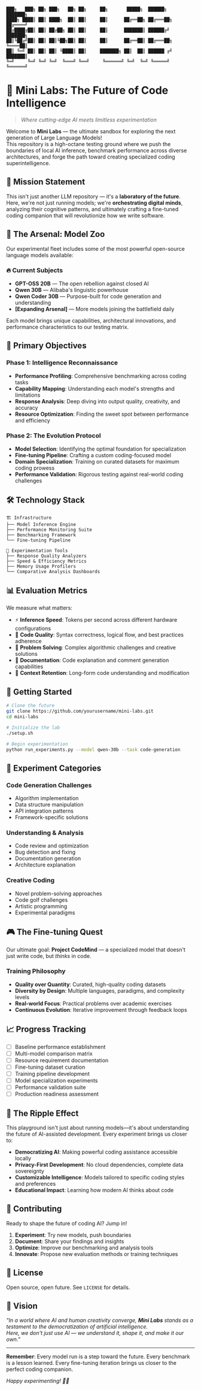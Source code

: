 ```
███╗   ███╗ ██╗ ███╗   ██╗ ██╗     ██╗       █████╗  ██████╗   ███████╗
████╗ ████║ ██║ ████╗  ██║ ██║     ██║      ██╔══██╗ ██╔═══██╗ ██╔════╝
██╔████╔██║ ██║ ██╔██╗ ██║ ██║     ██║      ███████║ ██████╔╝  ███████╗
██║╚██╔╝██║ ██║ ██║╚██╗██║ ██║     ██║      ██╔══██║ ██╔═══██╗ ╚════██║
██║ ╚═╝ ██║ ██║ ██║ ╚████║ ██║     ███████╗ ██║  ██║ ██████ ╔╝ ███████║
╚═╝     ╚═╝ ╚═╝ ╚═╝  ╚═══╝ ╚══╝     ╚══════╝ ╚═╝  ╚═╝ ╚═════╝  ╚══════╝
```

# 🚀 Mini Labs: The Future of Code Intelligence

> *Where cutting-edge AI meets limitless experimentation*

Welcome to **Mini Labs** — the ultimate sandbox for exploring the next generation of Large Language Models!  
This repository is a high-octane testing ground where we push the boundaries of local AI inference, benchmark performance across diverse architectures, and forge the path toward creating specialized coding superintelligence.

## 🌟 Mission Statement

This isn't just another LLM repository — it's a **laboratory of the future**.  
Here, we're not just running models; we're **orchestrating digital minds**, analyzing their cognitive patterns, and ultimately crafting a fine-tuned coding companion that will revolutionize how we write software.

## 🧠 The Arsenal: Model Zoo

Our experimental fleet includes some of the most powerful open-source language models available:

### 🔥 Current Subjects
- **GPT-OSS 20B** — The open rebellion against closed AI
- **Qwen 30B** — Alibaba's linguistic powerhouse
- **Qwen Coder 30B** — Purpose-built for code generation and understanding
- **[Expanding Arsenal]** — More models joining the battlefield daily

Each model brings unique capabilities, architectural innovations, and performance characteristics to our testing matrix.

## 🎯 Primary Objectives

### Phase 1: Intelligence Reconnaissance
- **Performance Profiling**: Comprehensive benchmarking across coding tasks
- **Capability Mapping**: Understanding each model's strengths and limitations
- **Response Analysis**: Deep diving into output quality, creativity, and accuracy
- **Resource Optimization**: Finding the sweet spot between performance and efficiency

### Phase 2: The Evolution Protocol
- **Model Selection**: Identifying the optimal foundation for specialization
- **Fine-tuning Pipeline**: Crafting a custom coding-focused model
- **Domain Specialization**: Training on curated datasets for maximum coding prowess
- **Performance Validation**: Rigorous testing against real-world coding challenges

## 🛠️ Technology Stack

```
🏗️ Infrastructure
├── Model Inference Engine
├── Performance Monitoring Suite
├── Benchmarking Framework
└── Fine-tuning Pipeline

🔬 Experimentation Tools
├── Response Quality Analyzers
├── Speed & Efficiency Metrics
├── Memory Usage Profilers
└── Comparative Analysis Dashboards
```

## 📊 Evaluation Metrics

We measure what matters:

- ⚡ **Inference Speed**: Tokens per second across different hardware configurations
- 🎯 **Code Quality**: Syntax correctness, logical flow, and best practices adherence
- 🧪 **Problem Solving**: Complex algorithmic challenges and creative solutions
- 📝 **Documentation**: Code explanation and comment generation capabilities
- 🔄 **Context Retention**: Long-form code understanding and modification

## 🚀 Getting Started

```bash
# Clone the future
git clone https://github.com/yourusername/mini-labs.git
cd mini-labs

# Initialize the lab
./setup.sh

# Begin experimentation
python run_experiments.py --model qwen-30b --task code-generation
```

## 🔬 Experiment Categories

### Code Generation Challenges
- Algorithm implementation
- Data structure manipulation
- API integration patterns
- Framework-specific solutions

### Understanding & Analysis
- Code review and optimization
- Bug detection and fixing
- Documentation generation
- Architecture explanation

### Creative Coding
- Novel problem-solving approaches
- Code golf challenges
- Artistic programming
- Experimental paradigms

## 🎮 The Fine-tuning Quest

Our ultimate goal: **Project CodeMind** — a specialized model that doesn't just write code, but *thinks* in code.

### Training Philosophy
- **Quality over Quantity**: Curated, high-quality coding datasets
- **Diversity by Design**: Multiple languages, paradigms, and complexity levels
- **Real-world Focus**: Practical problems over academic exercises
- **Continuous Evolution**: Iterative improvement through feedback loops

## 📈 Progress Tracking

- [ ] Baseline performance establishment
- [ ] Multi-model comparison matrix
- [ ] Resource requirement documentation
- [ ] Fine-tuning dataset curation
- [ ] Training pipeline development
- [ ] Model specialization experiments
- [ ] Performance validation suite
- [ ] Production readiness assessment

## 🌊 The Ripple Effect

This playground isn't just about running models—it's about understanding the future of AI-assisted development. Every experiment brings us closer to:

- **Democratizing AI**: Making powerful coding assistance accessible locally
- **Privacy-First Development**: No cloud dependencies, complete data sovereignty
- **Customizable Intelligence**: Models tailored to specific coding styles and preferences
- **Educational Impact**: Learning how modern AI thinks about code

## 🤝 Contributing

Ready to shape the future of coding AI? Jump in!

1. **Experiment**: Try new models, push boundaries
2. **Document**: Share your findings and insights
3. **Optimize**: Improve our benchmarking and analysis tools
4. **Innovate**: Propose new evaluation methods or training techniques

## 📝 License

Open source, open future. See `LICENSE` for details.

## 🔮 Vision

*"In a world where AI and human creativity converge, **Mini Labs** stands as a testament to the democratization of artificial intelligence.  
Here, we don't just use AI — we understand it, shape it, and make it our own."*

---

**Remember**: Every model run is a step toward the future. Every benchmark is a lesson learned. Every fine-tuning iteration brings us closer to the perfect coding companion.

*Happy experimenting! 🧪✨*